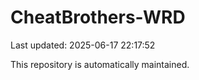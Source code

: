 # CheatBrothers-WRD

Last updated: 2025-06-17 22:17:52

This repository is automatically maintained.
